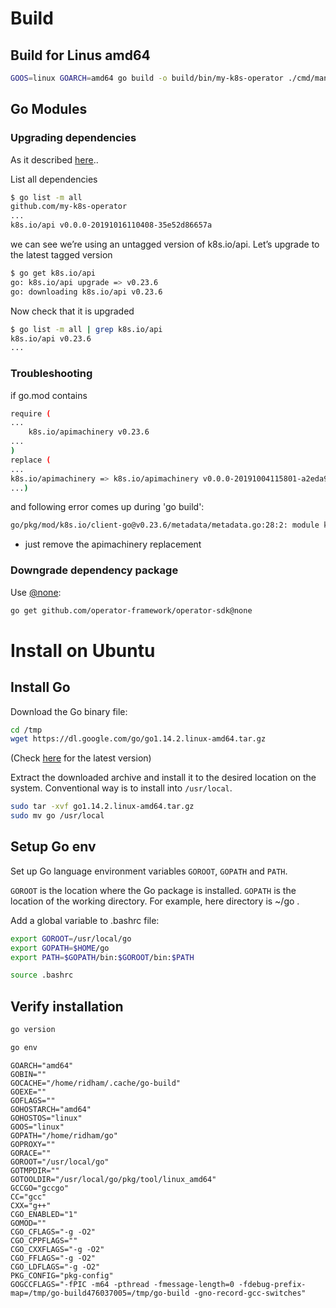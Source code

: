 
# Build

## Build for Linus amd64
```sh
GOOS=linux GOARCH=amd64 go build -o build/bin/my-k8s-operator ./cmd/manager
```

## Go Modules
### Upgrading dependencies
As it described [here](https://go.dev/blog/using-go-modules#upgrading-dependencies)..

List all dependencies
```sh
$ go list -m all
github.com/my-k8s-operator
...
k8s.io/api v0.0.0-20191016110408-35e52d86657a
```
we can see we’re using an untagged version of k8s.io/api. Let’s upgrade to the latest tagged version


```sh
$ go get k8s.io/api
go: k8s.io/api upgrade => v0.23.6
go: downloading k8s.io/api v0.23.6
```

Now check that it is upgraded
```sh
$ go list -m all | grep k8s.io/api
k8s.io/api v0.23.6
...
```
### Troubleshooting

if go.mod contains
```sh
require (
...
	k8s.io/apimachinery v0.23.6
...
)
replace (
...
k8s.io/apimachinery => k8s.io/apimachinery v0.0.0-20191004115801-a2eda9f80ab8
...) 
```
and following error comes up during 'go build':
```sh
go/pkg/mod/k8s.io/client-go@v0.23.6/metadata/metadata.go:28:2: module k8s.io/apimachinery@latest found (v0.23.6, replaced by k8s.io/apimachinery@v0.0.0-20191004115801-a2eda9f80ab8), but does not contain package k8s.io/apimachinery/pkg/apis/meta/internalversion/scheme
```
- just remove the apimachinery replacement

### Downgrade dependency package

Use [@none](https://go.dev/ref/mod#mvs-downgrade):
```sh
go get github.com/operator-framework/operator-sdk@none
```


# Install on Ubuntu
## Install Go
Download the Go binary file:
```sh
cd /tmp
wget https://dl.google.com/go/go1.14.2.linux-amd64.tar.gz
```

(Check [here](https://golang.org/dl/) for the latest version)  

Extract the downloaded archive and install it to the desired location on the system. Conventional way is to install into `/usr/local`.
```sh
sudo tar -xvf go1.14.2.linux-amd64.tar.gz
sudo mv go /usr/local
```
## Setup Go env
Set up Go language environment variables `GOROOT`, `GOPATH` and `PATH`.

`GOROOT` is the location where the Go package is installed.
`GOPATH` is the location of the working directory. For example, here directory is ~/go .

Add a global variable to .bashrc file:
```sh
export GOROOT=/usr/local/go
export GOPATH=$HOME/go
export PATH=$GOPATH/bin:$GOROOT/bin:$PATH
```
```sh
source .bashrc
```

## Verify installation

```sh
go version
```
```sh
go env
```

```
GOARCH="amd64"
GOBIN=""
GOCACHE="/home/ridham/.cache/go-build"
GOEXE=""
GOFLAGS=""
GOHOSTARCH="amd64"
GOHOSTOS="linux"
GOOS="linux"
GOPATH="/home/ridham/go"
GOPROXY=""
GORACE=""
GOROOT="/usr/local/go"
GOTMPDIR=""
GOTOOLDIR="/usr/local/go/pkg/tool/linux_amd64"
GCCGO="gccgo"
CC="gcc"
CXX="g++"
CGO_ENABLED="1"
GOMOD=""
CGO_CFLAGS="-g -O2"
CGO_CPPFLAGS=""
CGO_CXXFLAGS="-g -O2"
CGO_FFLAGS="-g -O2"
CGO_LDFLAGS="-g -O2"
PKG_CONFIG="pkg-config"
GOGCCFLAGS="-fPIC -m64 -pthread -fmessage-length=0 -fdebug-prefix-map=/tmp/go-build476037005=/tmp/go-build -gno-record-gcc-switches"
```
